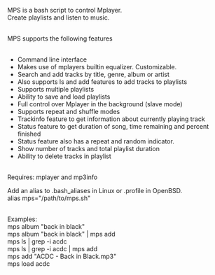 
MPS is a bash script to control Mplayer.<br>
Create playlists and listen to music.<br><br>

MPS supports the following features<br><br>

* Command line interface<br>
* Makes use of mplayers builtin equalizer. Customizable.
* Search and add tracks by title, genre, album or artist<br>
* Also supports ls and add features to add tracks to playlists<br>
* Supports multiple playlists<br>
* Ability to save and load playlists<br>
* Full control over Mplayer in the background (slave mode)<br>
* Supports  repeat and shuffle modes<br>
* Trackinfo feature to get information about currently playing track<br>
* Status feature to get duration of song, time remaining and percent finished<br>
* Status feature also has a repeat and random indicator.<br>
* Show number of tracks and total playlist duration<br>
* Ability to delete tracks in playlist<br><br>

Requires: mplayer and mp3info

Add an alias to .bash_aliases in Linux or .profile in OpenBSD.<br>
alias mps="/path/to/mps.sh"<br><br>

Examples:<br>
mps album "back in black"<br>
mps album "back in black" | mps add<br>
mps ls | grep -i acdc<br>
mps ls | grep -i acdc | mps add<br>
mps add "ACDC - Back in Black.mp3"<br>
mps load acdc
